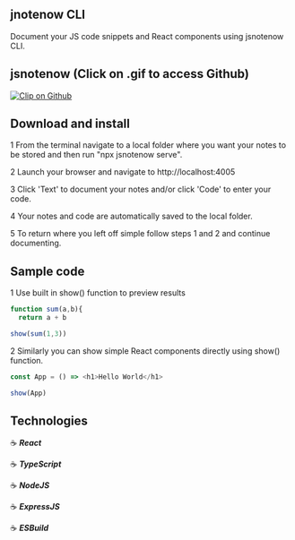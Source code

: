 ## jnotenow CLI

Document your JS code snippets and React components using jsnotenow CLI.

## jsnotenow (Click on .gif to access Github)

<a href="https://github.com/jg00/proj-ts-react-jsnotenow-sg" target="_blank"><img alt="Clip on Github" src="https://user-images.githubusercontent.com/43181662/121961184-b2fb4980-cd2c-11eb-9381-87182dca0d32.mp4" title="jsnotenow"/></a>

## Download and install

1 From the terminal navigate to a local folder where you want your notes to be stored and then run "npx jsnotenow serve".

2 Launch your browser and navigate to http://localhost:4005

3 Click 'Text' to document your notes and/or click 'Code' to enter your code.

4 Your notes and code are automatically saved to the local folder.

5 To return where you left off simple follow steps 1 and 2 and continue documenting.

## Sample code

1 Use built in show() function to preview results

```Javascript
function sum(a,b){
  return a + b

show(sum(1,3))
```

2 Similarly you can show simple React components directly using show() function.

```Javascript
const App = () => <h1>Hello World</h1>

show(App)
```

## Technologies

:coffee: **_React_**

:coffee: **_TypeScript_**

:coffee: **_NodeJS_**

:coffee: **_ExpressJS_**

:coffee: **_ESBuild_**
